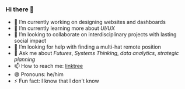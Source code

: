 ### Hi there 👋

<!--
**SinaStB/SinaStB** is a ✨ _special_ ✨ repository because its `README.md` (this file) appears on your GitHub profile.
-->

- 🔭 I’m currently working on designing websites and dashboards
- 🌱 I’m currently learning more about *UI/UX*
- 👯 I’m looking to collaborate on interdisciplinary projects with lasting social impact
- 🤔 I’m looking for help with finding a multi-hat remote position
- 💬 Ask me about *Futures*, *Systems Thinking*, *data analytics*, *strategic planning*
- 📫 How to reach me: [linktree](https://linktr.ee/sinasb)
- 😄 Pronouns: he/him
- ⚡ Fun fact: I know that I don't know

